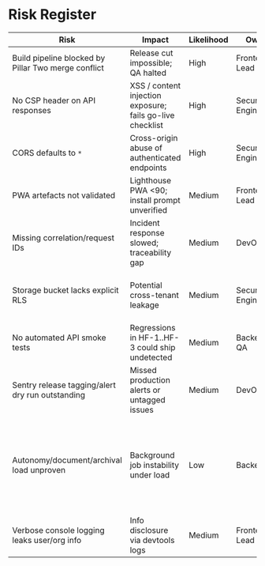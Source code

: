 # Risk Register

| Risk | Impact | Likelihood | Owner | Mitigation | Status | Reference |
| --- | --- | --- | --- | --- | --- | --- |
| Build pipeline blocked by Pillar Two merge conflict | Release cut impossible; QA halted | High | Frontend Lead | Conflict resolved; keep regression suite green. | Mitigated (await release) | `src/pages/tax/pillar-two.tsx`, `npm run build` logs |
| No CSP header on API responses | XSS / content injection exposure; fails go-live checklist | High | Security Engineering | CSP middleware + security header tests landed. | Mitigated (await release) | `server/main.py:60-127`, `tests/test_security_headers.py` |
| CORS defaults to `*` | Cross-origin abuse of authenticated endpoints | High | Security Engineering | Allow-list enforcement shipped; requires prod env configuration. | Mitigated (await release) | `.env.example`, `server/main.py:83-91` |
| PWA artefacts not validated | Lighthouse PWA <90; install prompt unverified | Medium | Frontend Lead | Run Lighthouse/axe on built bundle; attach artefacts per runbook. | Open (P1) | `GO-LIVE/artifacts/pwa-lighthouse.md` |
| Missing correlation/request IDs | Incident response slowed; traceability gap | Medium | DevOps | Request-ID middleware + structured logging; release dry run pending. | Mitigated (validation pending) | `server/main.py:60-127`, `docs/observability.md` |
| Storage bucket lacks explicit RLS | Potential cross-tenant leakage | Medium | Security Engineering | Storage policy migration + signing tests implemented; run staging negative test. | Mitigated (validation pending) | `supabase/migrations/20250927100000_documents_storage_policy.sql`, `tests/test_documents_signing.py` |
| No automated API smoke tests | Regressions in HF-1..HF-3 could ship undetected | Medium | Backend QA | Smoke suite with Supabase stubs committed; execute against staging. | Mitigated (validation pending) | `tests/api/test_core_smoke.py` |
| Sentry release tagging/alert dry run outstanding | Missed production alerts or untagged issues | Medium | DevOps | Use updated playbook to trigger synthetic error + capture PagerDuty alert. | Open (P1) | `docs/observability.md`, `GO-LIVE/RELEASE_RUNBOOK.md` |
| Autonomy/document/archival load unproven | Background job instability under load | Low | Backend | Run Phase D k6 suites (`tests/perf/autonomy-burst.js`, `tests/perf/doc-ingestion-spike.js`, `tests/perf/archive-rebuild.js`) and capture release-control environment output | Mitigated (validation pending) | `server/main.py:700-820`, `tests/test_autopilot_worker.py`, `tests/perf/README.md` |
| Verbose console logging leaks user/org info | Info disclosure via devtools logs | Medium | Frontend Lead | Replace logs with telemetry, lint rule | Planned (P2) | `src/components/auth/protected-route.tsx:16-79` |
